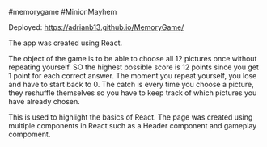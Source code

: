 #memorygame #MinionMayhem

Deployed: https://adrianb13.github.io/MemoryGame/

The app was created using React.

The object of the game is to be able to choose all 12 pictures once without repeating yourself.  SO the highest possible score is 12 points since you get 1 point for each correct answer.  The moment you repeat yourself, you lose and have to start back to 0.  The catch is every time you choose a picture, they reshuffle themselves so you have to keep track of which pictures you have already chosen.

This is used to highlight the basics of React. The page was created using multiple components in React such as a Header component and gameplay compoment.
